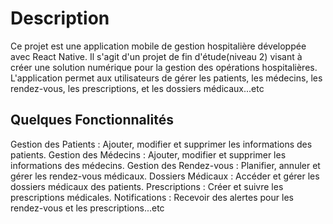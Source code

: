 # Description
Ce projet est une application mobile de gestion hospitalière développée avec React Native. Il s'agit d'un projet de fin d'étude(niveau 2) visant à créer une solution numérique pour la gestion des opérations hospitalières. L'application permet aux utilisateurs de gérer les patients, les médecins, les rendez-vous, les prescriptions, et les dossiers médicaux...etc

## Quelques Fonctionnalités
Gestion des Patients : Ajouter, modifier et supprimer les informations des patients.
Gestion des Médecins : Ajouter, modifier et supprimer les informations des médecins.
Gestion des Rendez-vous : Planifier, annuler et gérer les rendez-vous médicaux.
Dossiers Médicaux : Accéder et gérer les dossiers médicaux des patients.
Prescriptions : Créer et suivre les prescriptions médicales.
Notifications : Recevoir des alertes pour les rendez-vous et les prescriptions...etc